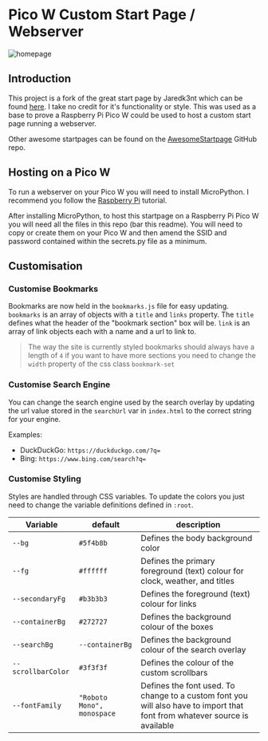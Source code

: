 # Pico W Custom Start Page / Webserver

![homepage](https://i.redd.it/cbnzq36zj3601.gif)

## Introduction

This project is a fork of the great start page by Jaredk3nt which can be found [here](https://github.com/Jaredk3nt/homepage). I take no credit for it's functionality or style. This was used as a base to prove a Raspberry Pi Pico W could be used to host a custom start page running a webserver.

Other awesome startpages can be found on the [AwesomeStartpage](https://github.com/jnmcfly/awesome-startpage) GitHub repo.

## Hosting on a Pico W

To run a webserver on your Pico W you will need to install MicroPython. I recommend you follow the [Raspberry Pi](https://www.raspberrypi.com/news/how-to-run-a-webserver-on-raspberry-pi-pico-w/) tutorial.

After installing MicroPython, to host this startpage on a Raspberry Pi Pico W you will need all the files in this repo (bar this readme). You will need to copy or create them on your Pico W and then amend the SSID and password contained within the secrets.py file as a minimum.

## Customisation

### Customise Bookmarks

Bookmarks are now held in the `bookmarks.js` file for easy updating. `bookmarks` is an array of objects with a `title` and `links` property. The `title` defines what the header of the "bookmark section" box will be. `link` is an array of link objects each with a name and a url to link to.

> The way the site is currently styled bookmarks should always have a length of `4` if you want to have more sections you need to change the `width` property of the css class `bookmark-set`

### Customise Search Engine

You can change the search engine used by the search overlay by updating the url value stored in the `searchUrl` var in `index.html` to the correct string for your engine.

Examples:

- DuckDuckGo: `https://duckduckgo.com/?q=`
- Bing: `https://www.bing.com/search?q=`

### Customise Styling

Styles are handled through CSS variables. To update the colors you just need to change the variable definitions defined in `:root`.

| Variable           | default                    | description                                                                                                                |
| ------------------ | -------------------------- | -------------------------------------------------------------------------------------------------------------------------- |
| `--bg`             | `#5f4b8b`                  | Defines the body background color                                                                                          |
| `--fg`             | `#ffffff`                  | Defines the primary foreground (text) colour for clock, weather, and titles                                                 |
| `--secondaryFg`    | `#b3b3b3`                  | Defines the foreground (text) colour for links                                                                              |
| `--containerBg`    | `#272727`                  | Defines the background colour of the boxes                                                                                  |
| `--searchBg`       | `--containerBg`            | Defines the background colour of the search overlay                                                                         |
| `--scrollbarColor` | `#3f3f3f`                  | Defines the colour of the custom scrollbars                                                                                 |
| `--fontFamily`     | `"Roboto Mono", monospace` | Defines the font used. To change to a custom font you will also have to import that font from whatever source is available |
